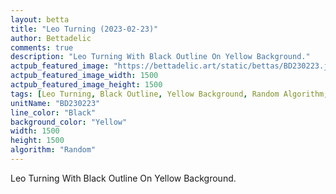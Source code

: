 ```yaml
---
layout: betta
title: "Leo Turning (2023-02-23)"
author: Bettadelic
comments: true
description: "Leo Turning With Black Outline On Yellow Background."
actpub_featured_image: "https://bettadelic.art/static/bettas/BD230223.jpg"
actpub_featured_image_width: 1500
actpub_featured_image_height: 1500
tags: [Leo Turning, Black Outline, Yellow Background, Random Algorithm, February 2023]
unitName: "BD230223"
line_color: "Black"
background_color: "Yellow"
width: 1500
height: 1500
algorithm: "Random"
---
```


Leo Turning With Black Outline On Yellow Background.
